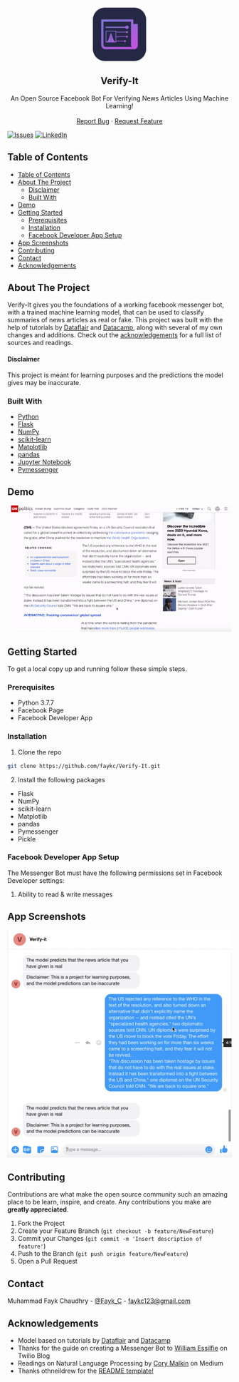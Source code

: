 <!-- PROJECT LOGO -->
<br />
<p align="center">
  <a href="https://github.com/faykc/Verify-It">
    <img src="Images/Icon.png" alt="Logo" width="120" height="120">
  </a>

  <h2 align="center">Verify-It</h2>
  <p align="center">
    An Open Source Facebook Bot For Verifying News Articles Using Machine Learning!
    <br />
    <br />
    <a href="https://github.com/faykc/Verify-It/issues">Report Bug</a>
    ·
    <a href="https://github.com/faykc/Verify-It/issues">Request Feature</a>
  </p>
</p>

[![Issues][issues-shield]][issues-url]
[![LinkedIn][linkedin-shield]][linkedin-url]


<!-- TABLE OF CONTENTS -->
## Table of Contents

- [Table of Contents](#table-of-contents)
- [About The Project](#about-the-project)
    - [Disclaimer](#disclaimer)
  - [Built With](#built-with)
- [Demo](#demo)
- [Getting Started](#getting-started)
  - [Prerequisites](#prerequisites)
  - [Installation](#installation)
  - [Facebook Developer App Setup](#facebook-developer-app-setup)
- [App Screenshots](#app-screenshots)
- [Contributing](#contributing)
- [Contact](#contact)
- [Acknowledgements](#acknowledgements)



<!-- ABOUT THE PROJECT -->
## About The Project

Verify-It gives you the foundations of a working facebook messenger bot, with a trained machine learning model, that can be used to classify summaries of news articles as real or fake. This project was built with the help of tutorials by [Dataflair](https://data-flair.training/blogs/advanced-python-project-detecting-fake-news/) and [Datacamp](https://www.datacamp.com/community/tutorials/scikit-learn-fake-news), along with several of my own changes and additions. Check out the [acknowledgements](#acknowledgements) for a full list of sources and readings.

#### Disclaimer
This project is meant for learning purposes and the predictions the model gives may be inaccurate.

### Built With

* [Python](https://www.python.org)
* [Flask](https://flask.palletsprojects.com/en/1.1.x/)
* [NumPy](https://numpy.org)
* [scikit-learn](https://scikit-learn.org/stable/)
* [Matplotlib](https://matplotlib.org)
* [pandas](https://pandas.pydata.org)
* [Jupyter Notebook](https://jupyter.org)
* [Pymessenger](https://github.com/davidchua/pymessenger)

## Demo
![Entire Demo](Images/FullDemo.gif)


<!-- GETTING STARTED -->
## Getting Started

To get a local copy up and running follow these simple steps.

### Prerequisites
* Python 3.7.7
* Facebook Page
* Facebook Developer App

### Installation
 
1. Clone the repo
```sh
git clone https://github.com/faykc/Verify-It.git
```
2. Install the following packages
* Flask
* NumPy
* scikit-learn
* Matplotlib
* pandas
* Pymessenger
* Pickle

### Facebook Developer App Setup
The Messenger Bot must have the following permissions set in Facebook Developer settings:
1. Ability to read & write messages 

## App Screenshots
![Message Preview](Images/VerifyScreenShot.png)


<!-- CONTRIBUTING -->
## Contributing

Contributions are what make the open source community such an amazing place to be learn, inspire, and create. Any contributions you make are **greatly appreciated**.

1. Fork the Project
2. Create your Feature Branch (`git checkout -b feature/NewFeature`)
3. Commit your Changes (`git commit -m 'Insert description of feature'`)
4. Push to the Branch (`git push origin feature/NewFeature`)
5. Open a Pull Request



<!-- CONTACT -->
## Contact

Muhammad Fayk Chaudhry - [@Fayk_C](https://twitter.com/fayk_c?lang=en) - faykc123@gmail.com


<!-- ACKNOWLEDGEMENTS -->
## Acknowledgements

* Model based on tutorials by [Dataflair](https://data-flair.training/blogs/advanced-python-project-detecting-fake-news/) and [Datacamp](https://www.datacamp.com/community/tutorials/scikit-learn-fake-news)
* Thanks for the guide on creating a Messenger Bot to [William Essilfie](https://www.twilio.com/blog/2017/12/facebook-messenger-bot-python.html) on Twilio Blog
* Readings on Natural Language Processing by [Cory Malkin](https://towardsdatascience.com/natural-language-processing-feature-engineering-using-tf-idf-e8b9d00e7e76) on Medium
* Thanks othneildrew for the [README template!](https://github.com/othneildrew/Best-README-Template/blob/master/BLANK_README.md)


<!-- MARKDOWN LINKS & IMAGES -->
[issues-shield]: https://img.shields.io/github/issues/faykc/Verify-It
[issues-url]: https://github.com/faykc/Verify-It/issues
[linkedin-shield]: https://img.shields.io/badge/-LinkedIn-black.svg?style=flat-square&logo=linkedin&colorB=555
[linkedin-url]: https://ca.linkedin.com/in/faykchaudhry
[product-screenshot]: Images/Icon.png



